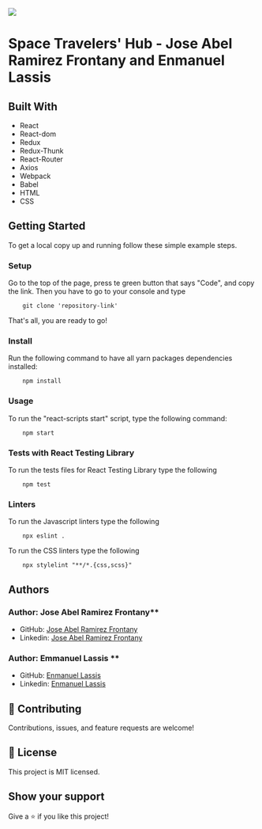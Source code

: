 ![](https://img.shields.io/badge/Microverse-blueviolet)

# Space Travelers' Hub - Jose Abel Ramirez Frontany and Enmanuel Lassis

<!-- ![screenshot](./app_screenshot.png) -->

## Built With

- React
- React-dom
- Redux
- Redux-Thunk
- React-Router
- Axios
- Webpack
- Babel
- HTML
- CSS

## Getting Started

To get a local copy up and running follow these simple example steps.

### Setup

Go to the top of the page, press te green button that says "Code", and copy the link. Then you have to go to your console and type

```
    git clone 'repository-link'
```

That's all, you are ready to go!

### Install

Run the following command to have all yarn packages dependencies installed:

```
    npm install
```

### Usage

To run the "react-scripts start" script, type the following command:

```
    npm start
```

### Tests with React Testing Library

To run the tests files for React Testing Library type the following

```
    npm test
```

### Linters

To run the Javascript linters type the following

```
    npx eslint .
```

To run the CSS linters type the following

```
    npx stylelint "**/*.{css,scss}"
```

## Authors

### Author: Jose Abel Ramirez Frontany\*\*

- GitHub: [Jose Abel Ramirez Frontany](https://github.com/jose-Abel)
- Linkedin: [Jose Abel Ramirez Frontany](www.linkedin.com/in/joseabelramirezfrontany)

### Author: Emmanuel Lassis \*\*

- GitHub: [Enmanuel Lassis](https://github.com/elassis)
- Linkedin: [Enmanuel Lassis](https://www.linkedin.com/in/enmanuel-lassis-pe%C3%B1a/)

## 🤝 Contributing

Contributions, issues, and feature requests are welcome!

## 📝 License

This project is MIT licensed.

## Show your support

Give a ⭐️ if you like this project!
